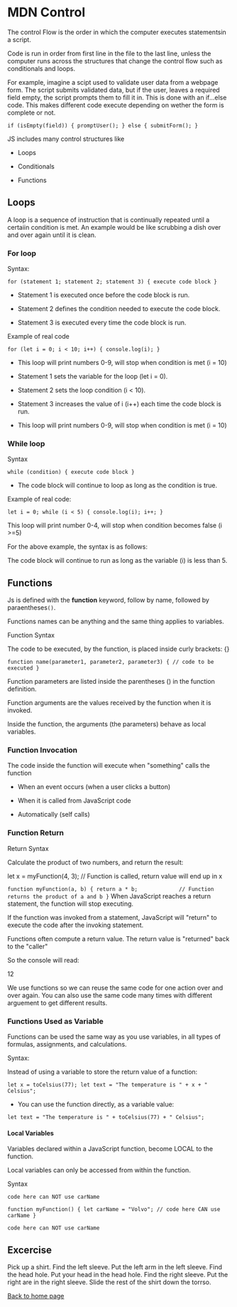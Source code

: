 # MDN Control

The control Flow is the order in which the computer executes statementsin a script. 

Code is run in order from first line in the file to the last line, unless the computer runs across the structures that change the control flow such as conditionals and loops.

For example, imagine a scipt used to validate user data from a webpage form. The script submits validated data, but if the user, leaves a required field empty, the script prompts them to fill it in. This is done with an if...else code. This makes different code execute depending on wether the form is complete or not.

`if (isEmpty(field)) {
  promptUser();
} else {
  submitForm();
}`

JS includes many control structures like

- Loops

- Conditionals

- Functions


## Loops

A loop is a sequence of instruction that is continually repeated until a certaiin condition is met. An example would be like scrubbing a dish over and over again until it is clean.

### For loop

Syntax:

`for (statement 1; statement 2; statement 3) {
  execute code block
}`

- Statement 1 is executed once before the code block is run.

- Statement 2 defines the condition needed to execute the code block.

- Statement 3 is executed every time the code block is run.

Example of real code

`for (let i = 0; i < 10; i++) {
  console.log(i);
}`

- This loop will print numbers 0-9, will stop when condition is met (i = 10)

- Statement 1 sets the variable for the loop (let i = 0).

- Statement 2 sets the loop condition (i < 10).

- Statement 3 increases the value of i (i++) each time the code block is run.

- This loop will print numbers 0-9, will stop when condition is met (i = 10)

### While loop

Syntax

`while (condition) {
  execute code block
}`

- The code block will continue to loop as long as the condition is true.

Example of real code:

`let i = 0;
while (i < 5) {
  console.log(i);
  i++;
}`

This loop will print number 0-4, will stop when condition becomes false (i >=5)

For the above example, the syntax is as follows:

The code block will continue to run as long as the variable (i) is less than 5.

## Functions

Js is defined with the **function** keyword, follow by name, followed by paraentheses`()`.

Functions names can be anything and the same thing applies to variables.

Function Syntax

The code to be executed, by the function, is placed inside curly brackets: {}

`function name(parameter1, parameter2, parameter3) {
  // code to be executed
}`

Function parameters are listed inside the parentheses () in the function definition.

Function arguments are the values received by the function when it is invoked.

Inside the function, the arguments (the parameters) behave as local variables.


### Function Invocation

The code inside the function will execute when "something" calls the function

- When an event occurs (when a user clicks a button)

- When it is called from JavaScript code

- Automatically (self calls)

### Function Return

Return Syntax

Calculate the product of two numbers, and return the result:

let x = myFunction(4, 3);   // Function is called, return value will end up in x

`function myFunction(a, b) {
  return a * b;             // Function returns the product of a and b
}`
When JavaScript reaches a return statement, the function will stop executing.

If the function was invoked from a statement, JavaScript will "return" to execute the code after the invoking statement.

Functions often compute a return value. The return value is "returned" back to the "caller"

So the console will read:

12

We use functions so we can reuse the same code for one action over and over again. You can also use the same code many times with different arguement to get different results.

### Functions Used as Variable 

Functions can be used the same way as you use variables, in all types of formulas, assignments, and calculations.

Syntax:

Instead of using a variable to store the return value of a function:

`let x = toCelsius(77);
let text = "The temperature is " + x + " Celsius";`

- You can use the function directly, as a variable value:

`let text = "The temperature is " + toCelsius(77) + " Celsius";`

#### Local Variables

Variables declared within a JavaScript function, become LOCAL to the function.

Local variables can only be accessed from within the function.

Syntax

`code here can NOT use carName`

`function myFunction() {
  let carName = "Volvo";
  // code here CAN use carName
}`

`code here can NOT use carName`


## Excercise

 Pick up a shirt. Find the left sleeve. Put the left arm in the left sleeve. Find the head hole. Put your head in the head hole. Find the right sleeve. Put the right are in the right sleeve. Slide the rest of the shirt down the torrso.


[Back to home page](../README.md)